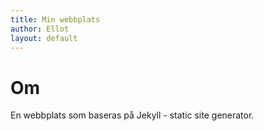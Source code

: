 ```yaml
---
title: Min webbplats
author: Ellot
layout: default
---
```



# Om
En webbplats som baseras på Jekyll - static site generator.

